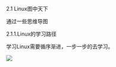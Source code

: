 2.1 Linux图中天下

通过一些思维导图

2.1.1.Linux的学习路径

学习Linux需要循序渐进，一步一步的去学习。

![](/assets/Linux%E5%AD%A6%E4%B9%A0%E8%B7%AF%E5%BE%84.svg)

